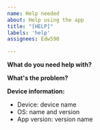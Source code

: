 ```yaml
---
name: Help needed
about: Help using the app
title: "[HELP]"
labels: 'help'
assignees: Edw590

---
```


**What do you need help with?**


**What's the problem?**


**Device information:**
 - Device: device name
 - OS: name and version
 - App version: version name
